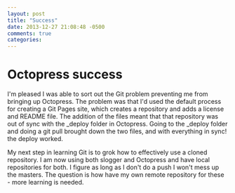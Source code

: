 ```yaml
---
layout: post
title: "Success"
date: 2013-12-27 21:08:48 -0500
comments: true
categories: 
---
```

# Octopress success
I'm pleased I was able to sort out the Git problem preventing me from bringing up Octopress. The problem was that I'd used the default process for creating a Git Pages site, which creates a repository and adds a license and README file. The addition of the files meant that that repository was out of sync with the _deploy folder in Octopress. Going to the _deploy folder and doing a git pull brought down the two files, and with everything in sync! the deploy worked.

My next step in learning Git is to grok how to effectively use a cloned repository. I am now using both slogger and Octopress and have local repositories for both. I figure as long as I don't do a push I won't mess up the masters. The question is how have my own remote repository for these - more learning is needed.

